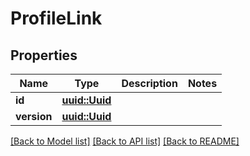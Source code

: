 # ProfileLink

## Properties

Name | Type | Description | Notes
------------ | ------------- | ------------- | -------------
**id** | [**uuid::Uuid**](uuid::Uuid.md) |  | 
**version** | [**uuid::Uuid**](uuid::Uuid.md) |  | 

[[Back to Model list]](../README.md#documentation-for-models) [[Back to API list]](../README.md#documentation-for-api-endpoints) [[Back to README]](../README.md)


